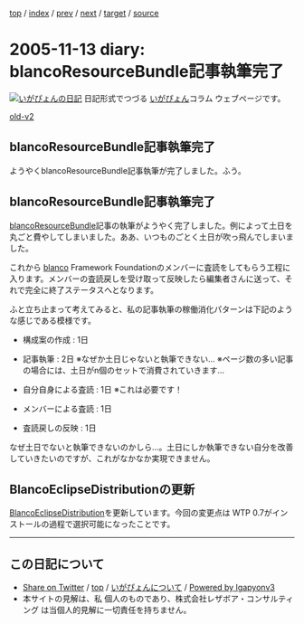 [top](../index.html) 
 / [index](index.html) 
 / [prev](ig051112.html) 
 / [next](ig051115.html) 
 / [target](http://www.igapyon.jp/igapyon/diary/2005/ig051113.html) 
 / [source](https://github.com/igapyon/diary/blob/master/2005/ig051113.src.md) 

2005-11-13 diary: blancoResourceBundle記事執筆完了
=====================================================================================================
[![いがぴょんの日記](http://www.igapyon.jp/igapyon/diary/images/iga200306s.jpg "いがぴょん")](http://www.igapyon.jp/igapyon/diary/memo/memoigapyon.html) 日記形式でつづる [いがぴょん](http://www.igapyon.jp/igapyon/diary/memo/memoigapyon.html)コラム ウェブページです。

[old-v2](ig051113-orig.html)

## blancoResourceBundle記事執筆完了

ようやくblancoResourceBundle記事執筆が完了しました。ふう。


## blancoResourceBundle記事執筆完了

[blancoResourceBundle](http://www.igapyon.jp/blanco/blancoresourcebundle.html)記事の執筆がようやく完了しました。例によって土日を丸ごと費やしてしまいました。ああ、いつものごとく土日が吹っ飛んでしまいました。

これから [blanco](http://www.igapyon.jp/blanco/blanco.ja.html) Framework Foundationのメンバーに査読をしてもらう工程に入ります。メンバーの査読戻しを受け取って反映したら編集者さんに送って、それで完全に終了ステータスへとなります。

ふと立ち止まって考えてみると、私の記事執筆の稼働消化パターンは下記のような感じである模様です。

* 構成案の作成 : 1日
  
* 記事執筆 : 2日
  ※なぜか土日じゃないと執筆できない…
  ※ページ数の多い記事の場合には、土日がn個のセットで消費されていきます…
  
* 自分自身による査読 : 1日
  ※これは必要です！
  
* メンバーによる査読 : 1日
  
* 査読戻しの反映 : 1日

なぜ土日でないと執筆できないのかしら…。土日にしか執筆できない自分を改善していきたいのですが、これがなかなか実現できません。

## BlancoEclipseDistributionの更新

[BlancoEclipseDistribution](http://www.igapyon.jp/blanco/blancoeclipsedistribution.html)を更新しています。今回の変更点は WTP 0.7がインストールの過程で選択可能になったことです。


----------------------------------------------------------------------------------------------------

## この日記について

* [Share on Twitter](https://twitter.com/intent/tweet?hashtags=igapyon%2Cdiary%2C%E3%81%84%E3%81%8C%E3%81%B4%E3%82%87%E3%82%93&text=blancoResourceBundle%E8%A8%98%E4%BA%8B%E5%9F%B7%E7%AD%86%E5%AE%8C%E4%BA%86&url=http%3A%2F%2Fwww.igapyon.jp%2Figapyon%2Fdiary%2F2005%2Fig051113.html) / [top](../index.html) / [いがぴょんについて](http://www.igapyon.jp/igapyon/diary/memo/memoigapyon.html) / [Powered by Igapyonv3](https://github.com/igapyon/igapyonv3)
* 本サイトの見解は、私 個人のものであり、株式会社レザボア・コンサルティング は当個人的見解に一切責任を持ちません。 

